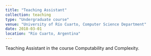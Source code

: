 ```yaml
---
title: "Teaching Assistant"
collection: teaching
type: "Undergraduate course"
venue: "University of Río Cuarto, Computer Science Department"
date: 2018-03-01
location: "Río Cuarto, Argentina"
---
```


Teaching Assistant in the course Computability and Complexity.
